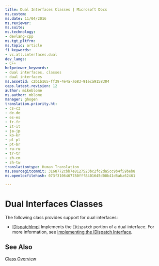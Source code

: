 ```yaml
---
title: Dual Interfaces Classes | Microsoft Docs
ms.custom: 
ms.date: 11/04/2016
ms.reviewer: 
ms.suite: 
ms.technology:
- devlang-cpp
ms.tgt_pltfrm: 
ms.topic: article
f1_keywords:
- vc.atl.interfaces.dual
dev_langs:
- C++
helpviewer_keywords:
- dual interfaces, classes
- dual interfaces
ms.assetid: c2b1b165-ff39-4e4a-a683-91eca9158304
caps.latest.revision: 12
author: mikeblome
ms.author: mblome
manager: ghogen
translation.priority.ht:
- cs-cz
- de-de
- es-es
- fr-fr
- it-it
- ja-jp
- ko-kr
- pl-pl
- pt-br
- ru-ru
- tr-tr
- zh-cn
- zh-tw
translationtype: Human Translation
ms.sourcegitcommit: 3168772cbb7e8127523bc2fc2da5cc9b4f59beb8
ms.openlocfilehash: 073f3106467780fff8401645d00b41d6aba62461

---
```

# Dual Interfaces Classes
The following class provides support for dual interfaces:  
  
-   [IDispatchImpl](../atl/reference/idispatchimpl-class.md) Implements the `IDispatch` portion of a dual interface. For more information, see [Implementing the IDispatch Interface](http://msdn.microsoft.com/en-us/0e171f7f-0022-4e9b-ac8e-98192828e945).  
  
## See Also  
 [Class Overview](../atl/atl-class-overview.md)




<!--HONumber=Jan17_HO1-->


